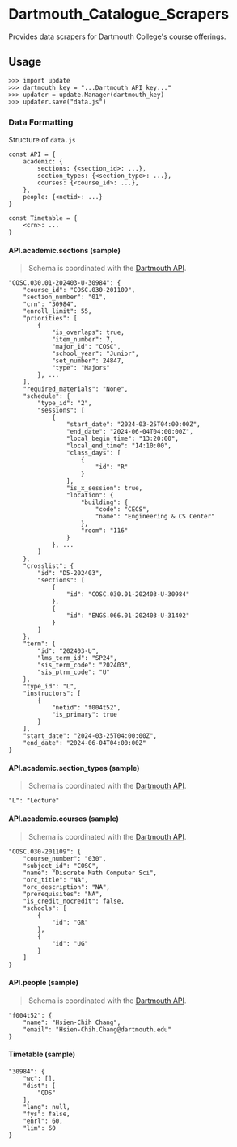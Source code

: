 # Dartmouth_Catalogue_Scrapers

Provides data scrapers for Dartmouth College's course offerings. 

## Usage

```
>>> import update 
>>> dartmouth_key = "...Dartmouth API key..."
>>> updater = update.Manager(dartmouth_key)
>>> updater.save("data.js")
```

### Data Formatting

Structure of `data.js`
```
const API = {
    academic: {
        sections: {<section_id>: ...},
        section_types: {<section_type>: ...},
        courses: {<course_id>: ...},
    },
    people: {<netid>: ...}
}

const Timetable = {
    <crn>: ...
}
```

#### API.academic.sections (sample)
> Schema is coordinated with the [Dartmouth API](http://developer.dartmouth.edu). 

```
"COSC.030.01-202403-U-30984": {
    "course_id": "COSC.030-201109",
    "section_number": "01",
    "crn": "30984",
    "enroll_limit": 55,
    "priorities": [
        {
            "is_overlaps": true,
            "item_number": 7,
            "major_id": "COSC",
            "school_year": "Junior",
            "set_number": 24847,
            "type": "Majors"
        }, ...
    ],
    "required_materials": "None",
    "schedule": {
        "type_id": "2",
        "sessions": [
            {
                "start_date": "2024-03-25T04:00:00Z",
                "end_date": "2024-06-04T04:00:00Z",
                "local_begin_time": "13:20:00",
                "local_end_time": "14:10:00",
                "class_days": [
                    {
                        "id": "R"
                    }
                ],
                "is_x_session": true,
                "location": {
                    "building": {
                        "code": "CECS",
                        "name": "Engineering & CS Center"
                    },
                    "room": "116"
                }
            }, ...
        ]
    },
    "crosslist": {
        "id": "D5-202403",
        "sections": [
            {
                "id": "COSC.030.01-202403-U-30984"
            },
            {
                "id": "ENGS.066.01-202403-U-31402"
            }
        ]
    },
    "term": {
        "id": "202403-U",
        "lms_term_id": "SP24",
        "sis_term_code": "202403",
        "sis_ptrm_code": "U"
    },
    "type_id": "L",
    "instructors": [
        {
            "netid": "f004t52",
            "is_primary": true
        }
    ],
    "start_date": "2024-03-25T04:00:00Z",
    "end_date": "2024-06-04T04:00:00Z"
}
```

#### API.academic.section_types (sample)
> Schema is coordinated with the [Dartmouth API](http://developer.dartmouth.edu). 
```
"L": "Lecture"
```
#### API.academic.courses (sample)
> Schema is coordinated with the [Dartmouth API](http://developer.dartmouth.edu). 
```
"COSC.030-201109": {
    "course_number": "030",
    "subject_id": "COSC",
    "name": "Discrete Math Computer Sci",
    "orc_title": "NA",
    "orc_description": "NA",
    "prerequisites": "NA",
    "is_credit_nocredit": false,
    "schools": [
        {
            "id": "GR"
        },
        {
            "id": "UG"
        }
    ]
}
```
#### API.people (sample)
> Schema is coordinated with the [Dartmouth API](http://developer.dartmouth.edu). 
```
"f004t52": {
    "name": "Hsien-Chih Chang",
    "email": "Hsien-Chih.Chang@dartmouth.edu"
}
```

#### Timetable (sample)
```
"30984": {
    "wc": [],
    "dist": [
        "QDS"
    ],
    "lang": null,
    "fys": false,
    "enrl": 60,
    "lim": 60
}
```

